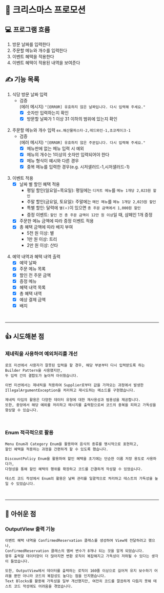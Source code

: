 # 🎄 크리스마스 프로모션

## 💻 프로그램 흐름

1. 방문 날짜를 입력한다
2. 주문할 메뉴와 개수를 입력한다
3. 이벤트 혜택을 적용한다
4. 이벤트 혜택이 적용된 내역을 보여준다

## ✍️ 기능 목록

1. 식당 방문 날짜 입력
    - 검증 <br>
      (에러 메시지) `"[ERROR] 유효하지 않은 날짜입니다. 다시 입력해 주세요."`
        - [X] 숫자만 입력하는지 확인
        - [X] 방문할 날짜가 1 이상 31 이하의 범위에 있는지 확인
          <br></br>
2. 주문할 메뉴와 개수 입력 `ex.해산물파스타-2,레드와인-1,초코케이크-1`
    - 검증          
      (에러 메시지) `"[ERROR] 유효하지 않은 주문입니다. 다시 입력해 주세요."`
        - [X] 메뉴판에 없는 메뉴 입력 시 예외
        - [X] 메뉴의 개수는 1이상의 숫자만 입력되어야 한다
        - [X] 메뉴 형식이 예시와 다른 경우
        - [X] 중복 메뉴를 입력한 경우(e.g. 시저샐러드-1,시저샐러드-1)
          <br></br>
3. 이벤트 적용
    - [X] 날짜 별 할인 혜택 적용
        - 평일 할인(일요일~목요일): 평일에는 `디저트 메뉴`를 `메뉴 1개당 2,023원 할인`
        - 주말 할인(금요일, 토요일): 주말에는 `메인 메뉴`를 `메뉴 1개당 2,023원 할인`
        - 특별 할인: 달력에 `별(⭐)`이 있으면 `총 주문 금액에서 1,000원 할인`
        - 증정 이벤트: `할인 전 총 주문 금액이 12만 원 이상`일 때, 샴페인 1개 증정
    - [X] 주문한 메뉴 금액에 따라 증정 이벤트 적용
    - [X] 총 혜택 금액에 따라 배지 부여
        - 5천 원 이상: 별
        - 1만 원 이상: 트리
        - 2만 원 이상: 산타
          <br></br>

4. 예약 내역과 혜택 내역 출력
    - [X] 예약 날짜
    - [X] 주문 메뉴 목록
    - [X] 할인 전 주문 금액
    - [X] 증정 메뉴
    - [X] 혜택 내역 목록
    - [X] 총 혜택 내역
    - [X] 예상 결제 금액
    - [X] 배지

<br>

---

## 👍 시도해본 점

### 제네릭을 사용하여 예외처리를 개선

```
로또 미션에서 사용자가 잘못된 입력을 할 경우, 해당 부분부터 다시 입력받도록 하는 Builder Pattern을 사용했지만, 
두 입력 간의 결합도가 높아져 아쉬웠습니다.

이번 미션에서는 제네릭을 적용하여 Supplier로부터 값을 가져오는 과정에서 발생한 IllegalArgumentException을 처리하고 재시도하는 메소드를 구현했습니다.

제네릭 타입의 활용은 다양한 데이터 유형에 대한 재사용성과 범용성을 제공합니다. 
또한, 중앙에서 해당 예외를 처리하고 메시지를 출력함으로써 코드의 중복을 피하고 가독성을 향상할 수 있습니다. 
```

<br>

### Enum 적극적으로 활용

```
Menu Enum과 Category Enum을 활용하여 음식의 종류를 명시적으로 표현하고, 
할인 혜택을 적용하는 과정을 간편하게 할 수 있도록 했습니다.

DiscountPolicy Enum을 활용하여 할인 혜택을 초기에는 단순한 이름 저장 용도로 사용하다가, 
다형성을 통해 할인 혜택의 행위를 확장하고 코드를 간결하게 작성할 수 있었습니다.

테스트 코드 작성에서 Enum의 활용은 날짜 관리를 일괄적으로 처리하고 테스트의 가독성을 높일 수 있었습니다.
```

<br>

---

## 🥲 아쉬운 점

### OutputView 출력 기능

```
이벤트 혜택 내역을 ConfirmedReservation 클래스를 생성하여 View에 전달하려고 했으나, 
ConfirmedReservation 클래스의 멤버 변수가 8개나 되는 것을 알게 되었습니다. 
향후 출력할 데이터양이 더 많아지면 변환 로직이 복잡해지고 가독성이 저하될 수 있다는 생각이 들었습니다.

또한, OutputView에서 데이터를 출력하는 로직이 160줄 이상으로 길어져 유지 보수하기 어려울 뿐만 아니라 코드의 복잡성도 높다는 점을 인지했습니다. 
Text Blocks를 활용해 가독성을 일부 개선했지만, 여전히 코드를 깔끔하게 다듬지 못해 테스트 코드 작성에도 어려움을 겪었습니다. 
```